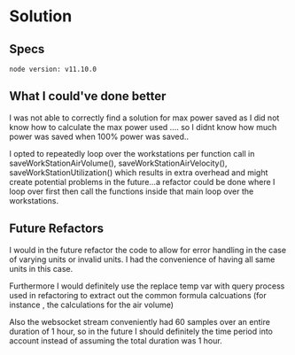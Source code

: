 # Solution

## Specs
	node version: v11.10.0

## What I could've done better

I was not able to correctly find a solution for max power saved as I did not know how to calculate the max power used .... so I didnt know how much power was saved when 100% power was saved..

I opted to repeatedly loop over the workstations per function call in saveWorkStationAirVolume(), saveWorkStationAirVelocity(), saveWorkStationUtilization() which results in extra overhead and might create potential problems in the future...a refactor could be done where I loop over first then call the functions inside that main loop over the workstations.

## Future Refactors
I would in the future refactor the code to allow for error handling in the case of varying units or invalid units. I had the convenience of having all same units in this case.

Furthermore I would definitely use the replace temp var with query process used in refactoring to extract out the common formula calcuations (for instance , the calculations for the air volume) 

Also the websocket stream conveniently had 60 samples over an entire duration of 1 hour, so in the future I should definitely the time period into account instead of assuming the total duration was 1 hour. 

